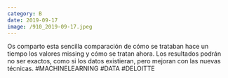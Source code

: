 ```yaml
--- 
category: B 
date: 2019-09-17 
image: /910_2019-09-17.jpeg 
--- 
```


Os comparto esta sencilla comparación de cómo se trataban hace un tiempo los valores missing y cómo se tratan ahora. Los resultados podrán no ser exactos, como si los datos existieran, pero mejoran con las nuevas técnicas. #MACHINELEARNING #DATA #DELOITTE